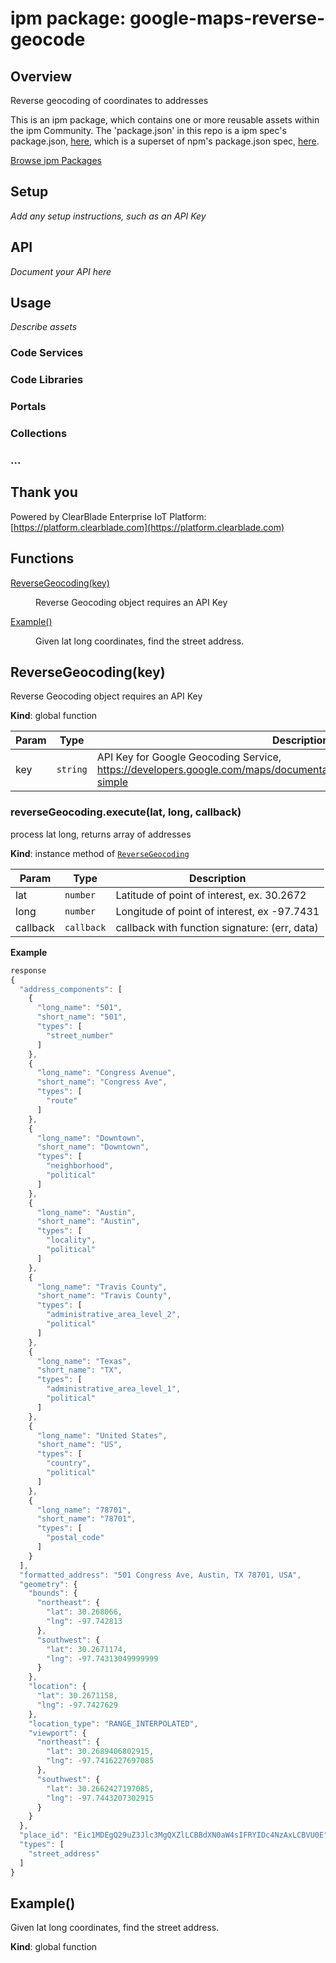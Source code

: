 
# ipm package: google-maps-reverse-geocode

## Overview

Reverse geocoding of coordinates to addresses

This is an ipm package, which contains one or more reusable assets within the ipm Community. The 'package.json' in this repo is a ipm spec's package.json, [here](https://docs.clearblade.com/v/3/6-ipm/spec), which is a superset of npm's package.json spec, [here](https://docs.npmjs.com/files/package.json).

[Browse ipm Packages](https://ipm.clearblade.com)

## Setup

_Add any setup instructions, such as an API Key_

## API

_Document your API here_

## Usage

_Describe assets_

### Code Services

### Code Libraries

### Portals

### Collections

### ...

## Thank you

Powered by ClearBlade Enterprise IoT Platform: [https://platform.clearblade.com](https://platform.clearblade.com)
## Functions

<dl>
<dt><a href="#ReverseGeocoding">ReverseGeocoding(key)</a></dt>
<dd><p>Reverse Geocoding object requires an API Key</p>
</dd>
<dt><a href="#Example">Example()</a></dt>
<dd><p>Given lat long coordinates, find the street address.</p>
</dd>
</dl>

<a name="ReverseGeocoding"></a>

## ReverseGeocoding(key)
Reverse Geocoding object requires an API Key

**Kind**: global function  

| Param | Type | Description |
| --- | --- | --- |
| key | <code>string</code> | API Key for Google Geocoding Service, https://developers.google.com/maps/documentation/javascript/examples/geocoding-simple |

<a name="ReverseGeocoding+execute"></a>

### reverseGeocoding.execute(lat, long, callback)
process lat long, returns array of addresses

**Kind**: instance method of [<code>ReverseGeocoding</code>](#ReverseGeocoding)  

| Param | Type | Description |
| --- | --- | --- |
| lat | <code>number</code> | Latitude of point of interest, ex. 30.2672 |
| long | <code>number</code> | Longitude of point of interest, ex -97.7431 |
| callback | <code>callback</code> | callback with function signature: (err, data) |

**Example**  
```js
response
{
  "address_components": [
    {
      "long_name": "501",
      "short_name": "501",
      "types": [
        "street_number"
      ]
    },
    {
      "long_name": "Congress Avenue",
      "short_name": "Congress Ave",
      "types": [
        "route"
      ]
    },
    {
      "long_name": "Downtown",
      "short_name": "Downtown",
      "types": [
        "neighborhood",
        "political"
      ]
    },
    {
      "long_name": "Austin",
      "short_name": "Austin",
      "types": [
        "locality",
        "political"
      ]
    },
    {
      "long_name": "Travis County",
      "short_name": "Travis County",
      "types": [
        "administrative_area_level_2",
        "political"
      ]
    },
    {
      "long_name": "Texas",
      "short_name": "TX",
      "types": [
        "administrative_area_level_1",
        "political"
      ]
    },
    {
      "long_name": "United States",
      "short_name": "US",
      "types": [
        "country",
        "political"
      ]
    },
    {
      "long_name": "78701",
      "short_name": "78701",
      "types": [
        "postal_code"
      ]
    }
  ],
  "formatted_address": "501 Congress Ave, Austin, TX 78701, USA",
  "geometry": {
    "bounds": {
      "northeast": {
        "lat": 30.268066,
        "lng": -97.742813
      },
      "southwest": {
        "lat": 30.2671174,
        "lng": -97.74313049999999
      }
    },
    "location": {
      "lat": 30.2671158,
      "lng": -97.7427629
    },
    "location_type": "RANGE_INTERPOLATED",
    "viewport": {
      "northeast": {
        "lat": 30.2689406802915,
        "lng": -97.7416227697085
      },
      "southwest": {
        "lat": 30.2662427197085,
        "lng": -97.7443207302915
      }
    }
  },
  "place_id": "Eic1MDEgQ29uZ3Jlc3MgQXZlLCBBdXN0aW4sIFRYIDc4NzAxLCBVU0E",
  "types": [
    "street_address"
  ]
}
```
<a name="Example"></a>

## Example()
Given lat long coordinates, find the street address.

**Kind**: global function  
